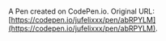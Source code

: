 # 

A Pen created on CodePen.io. Original URL: [https://codepen.io/jufelixxx/pen/abRPYLM](https://codepen.io/jufelixxx/pen/abRPYLM).

